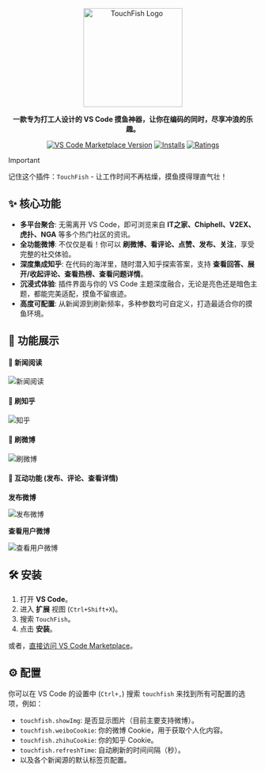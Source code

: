 
<div align="center">

<img src="./assets/logo.png" width="200" height="200" alt="TouchFish Logo">

**一款专为打工人设计的 VS Code 摸鱼神器，让你在编码的同时，尽享冲浪的乐趣。**

[![VS Code Marketplace Version](https://img.shields.io/visual-studio-marketplace/v/ylw.touchfish?style=for-the-badge&logo=visualstudiocode)](https://marketplace.visualstudio.com/items?itemName=ylw.touchfish)
[![Installs](https://img.shields.io/visual-studio-marketplace/i/ylw.touchfish?style=for-the-badge)](https://marketplace.visualstudio.com/items?itemName=ylw.touchfish)
[![Ratings](https://img.shields.io/visual-studio-marketplace/r/ylw.touchfish?style=for-the-badge)](https://marketplace.visualstudio.com/items?itemName=ylw.touchfish)

</div>

> [!Important]
>  记住这个插件：`TouchFish` - 让工作时间不再枯燥，摸鱼摸得理直气壮！

## ✨ 核心功能

- **多平台聚合**: 无需离开 VS Code，即可浏览来自 **IT之家、Chiphell、V2EX、虎扑、NGA** 等多个热门社区的资讯。
- **全功能微博**: 不仅仅是看！你可以 **刷微博、看评论、点赞、发布、关注**，享受完整的社交体验。
- **深度集成知乎**: 在代码的海洋里，随时潜入知乎探索答案，支持 **查看回答、展开/收起评论、查看热榜、查看问题详情**。
- **沉浸式体验**: 插件界面与你的 VS Code 主题深度融合，无论是亮色还是暗色主题，都能完美适配，摸鱼不留痕迹。
- **高度可配置**: 从新闻源到刷新频率，多种参数均可自定义，打造最适合你的摸鱼环境。

## 🚀 功能展示

#### 📰 新闻阅读

![新闻阅读](https://jf.jsyccloud.com:8082/bg_oss/jslalloss/image/cbe6132513544b1cb631447f75f6c393.png)

#### 💬 刷知乎

![知乎](https://oss.qmsznj.com/prod/2025/08/08/2aad237f-544d-4f62-93f3-2df99f14914e_20250808144332A822.png)

#### 💬 刷微博

![刷微博](https://oss.qmsznj.com/prod/2025/07/01/04f83ce0-a66c-4070-9ee1-30824201d4a5_20250701164808A762.png)


#### 📝 互动功能 (发布、评论、查看详情)

**发布微博**

![发布微博](https://oss.qmsznj.com/prod/2025/07/01/9c79d33e-73d1-489a-bd88-ad0074245984_20250701164912A764.png)

**查看用户微博**

![查看用户微博](https://oss.qmsznj.com/prod/2025/07/01/b5140434-5590-49b4-98a5-1e1d8c1dec08_20250701164842A763.jpg)

## 🛠️ 安装

1.  打开 **VS Code**。
2.  进入 **扩展** 视图 (`Ctrl+Shift+X`)。
3.  搜索 `TouchFish`。
4.  点击 **安装**。

或者，[直接访问 VS Code Marketplace](https://marketplace.visualstudio.com/items?itemName=ylw.touchfish)。

## ⚙️ 配置

你可以在 VS Code 的设置中 (`Ctrl+,`) 搜索 `touchfish` 来找到所有可配置的选项，例如：

- `touchfish.showImg`: 是否显示图片（目前主要支持微博）。
- `touchfish.weiboCookie`: 你的微博 Cookie，用于获取个人化内容。
- `touchfish.zhihuCookie`: 你的知乎 Cookie。
- `touchfish.refreshTime`: 自动刷新的时间间隔（秒）。
- 以及各个新闻源的默认标签页配置。

